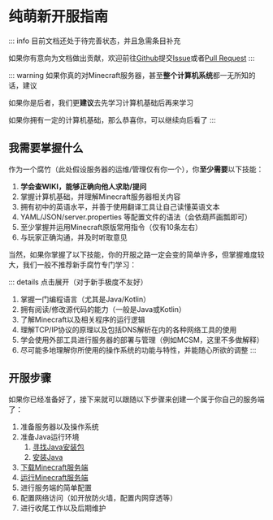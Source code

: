 # 纯萌新开服指南

::: info
目前文档还处于待完善状态，并且急需条目补充

如果你有意向为文档做出贡献，欢迎前往[Github](https://github.com/Yang-qwq/MCServerOwnerFaqs)提交[Issue](https://github.com/Yang-qwq/MCServerOwnerFaqs/issues)或者[Pull Request](https://github.com/Yang-qwq/MCServerOwnerFaqs/pulls)
:::

::: warning
如果你真的对Minecraft服务器，甚至**整个计算机系统**都一无所知的话，建议

如果你是后者，我们更**建议**去先学习计算机基础后再来学习

如果你拥有一定的计算机基础，那么恭喜你，可以继续向后看了
:::

## 我需要掌握什么

作为一个腐竹（此处假设服务器的运维/管理仅有你一个），你**至少需要**以下技能：

1. **学会查WIKI，能够正确向他人求助/提问**
2. 掌握计算机基础，并理解Minecraft服务器相关内容
3. 拥有初中的英语水平，并善于使用翻译工具让自己读懂英语文本
4. YAML/JSON/server.properties 等配置文件的语法（会依葫芦画瓢即可）
5. 至少掌握并运用Minecraft原版常用指令（仅有10条左右）
6. 与玩家正确沟通，并及时听取意见

当然，如果你掌握了以下技能，你的开服之路一定会变的简单许多，但掌握难度较大，我们一般不推荐新手腐竹专门学习：

::: details 点击展开（对于新手极度不友好）

1. 掌握一门编程语言（尤其是Java/Kotlin）
2. 拥有阅读/修改源代码的能力（一般是Java或Kotlin）
3. 了解Minecraft以及相关程序的运行逻辑
4. 理解TCP/IP协议的原理以及包括DNS解析在内的各种网络工具的使用
5. 学会使用外部工具进行服务器的部署与管理（例如MCSM，这里不多做解释）
6. 尽可能多地理解你所使用的操作系统的功能与特性，并能随心所欲的调整
:::

## 开服步骤

如果你已经准备好了，接下来就可以跟随以下步骤来创建一个属于你自己的服务端了：

1. 准备服务器以及操作系统
2. 准备Java运行环境
    1. [寻找Java安装包](./get-java.md)
    2. [安装Java](./install-java.md)
3. [下载Minecraft服务端](./get-minecraft-server-jar.md)
4. [运行Minecraft服务端](./run-minecraft-server-jar.md)
5. 进行服务端的简单配置
6. 配置网络访问（如开放防火墙，配置内网穿透等）
7. 进行收尾工作以及后期维护
